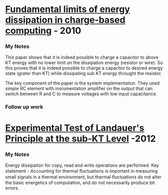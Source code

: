 # [Fundamental limits of energy dissipation in charge-based computing](https://aip.scitation.org/doi/10.1063/1.3484959) - 2010

### My Notes
This paper shows that it is indeed possible to charge a capacitor to above KT energy with no lower limit on the dissipation energy (resistor or wire).
So this proves that it is indeed possible to charge a capacitor to desired energy state (grater than KT) while dissipating sub KT energy throught the resistor.

The key component of the paper is the system implementation. They used simple RC element with insrumentation amplifier on the output that can switch between R and C to measure voltages with low input capacitance.

### Follow up work

# [Experimental Test of Landauer's Principle at the sub-KT Level](https://iopscience.iop.org/article/10.1143/JJAP.51.06FE10) -2012

### My Notes
Energy dissipation for copy, read and write operations are performed. 
Key statement -  Accounting for thermal ﬂuctuations is important in measuring small signals in a thermal environment, but thermal ﬂuctuations do not alter the basic energetics of computation, and do not necessarily produce bit errors.
